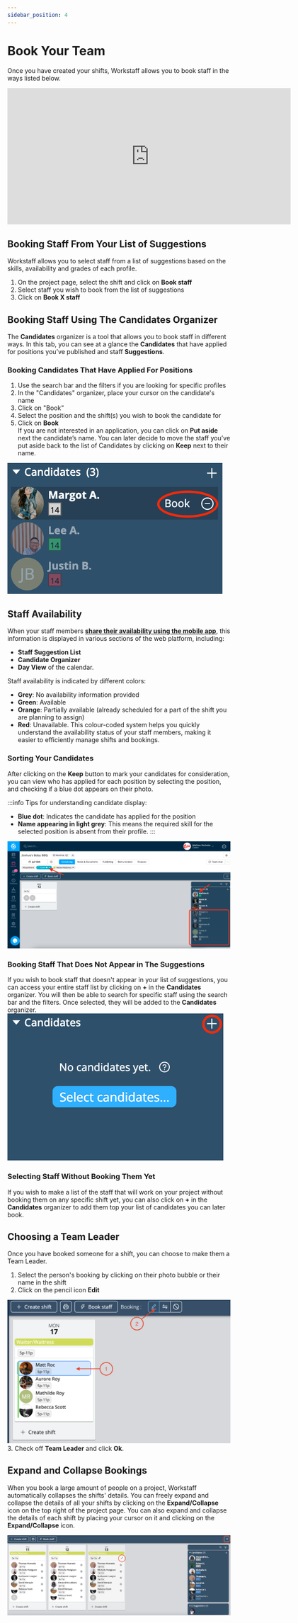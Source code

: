 ```yaml
---
sidebar_position: 4
---
```


# Book Your Team

Once you have created your shifts, Workstaff allows you to book staff in the ways listed below.

<iframe width="640" height="308" src="https://www.loom.com/embed/3bfd22c4abad46309caec76b0328a2ba" frameborder="0" webkitallowfullscreen mozallowfullscreen allowfullscreen></iframe>

## Booking Staff From Your List of Suggestions
Workstaff allows you to select staff from a list of suggestions based on the skills, availability and grades of each profile.
1. On the project page, select the shift and click on **Book staff**
2. Select staff you wish to book from the list of suggestions
3. Click on **Book X staff** 

## Booking Staff Using The **Candidates** Organizer

The **Candidates** organizer is a tool that allows you to book staff in different ways.
In this tab, you can see at a glance the **Candidates** that have applied for positions you’ve published and staff **Suggestions**.

### Booking Candidates That Have Applied For Positions
1. Use the search bar and the filters if you are looking for specific profiles
2. In the "Candidates" organizer, place your cursor on the candidate's name
3. Click on "Book"
4. Select the position and the shift(s) you wish to book the candidate for
5. Click on **Book**  
   If you are not interested in an application, you can click on **Put aside** next the candidate’s name. You can later decide to move the staff you’ve put aside back to the list of Candidates by clicking on **Keep** next to their name.  

![img_4.png](Images/img_4.png)

## Staff Availability
When your staff members [**share their availability using the mobile app**](https://help.workstaff.app/docs/workers/availability/), this information is displayed in various sections of the web platform, including:
- **Staff Suggestion List** 
- **Candidate Organizer** 
- **Day View** of the calendar.

Staff availability is indicated by different colors:
- **Grey**: No availability information provided 
- **Green**: Available 
- **Orange**: Partially available (already scheduled for a part of the shift you are planning to assign)
- **Red**: Unavailable.
This colour-coded system helps you quickly understand the availability status of your staff members, making it easier to efficiently manage shifts and bookings.

### Sorting Your Candidates
After clicking on the **Keep** button to mark your candidates for consideration, you can view who has applied for each position by selecting the position, and checking if a blue dot appears on their photo.

:::info
Tips for understanding candidate display:
- **Blue dot**: Indicates the candidate has applied for the position
- **Name appearing in light grey**: This means the required skill for the selected position is absent from their profile.
:::

![sorting-candidates.png](Images/sorting-candidates.png)

### Booking Staff That Does Not Appear in The Suggestions
If you wish to book staff that doesn't appear in your list of suggestions, you can access your entire staff list by clicking on **+** in the **Candidates** organizer.
You will then be able to search for specific staff using the search bar and the filters. Once selected, they will be added to the **Candidates** organizer.  
![img_3.png](Images/img_3.png)

### Selecting Staff Without Booking Them Yet
If you wish to make a list of the staff that will work on your project without booking them on any specific shift yet, you can also click on **+** in the **Candidates** organizer to add them top your list of candidates you can later book.

## Choosing a Team Leader
Once you have booked someone for a shift, you can choose to make them a Team Leader.
1. Select the person's booking by clicking on their photo bubble or their name in the shift
2. Click on the pencil icon **Edit**

![teamlead.png](Images/teamlead.png)
3. Check off **Team Leader** and click **Ok**.

## Expand and Collapse Bookings
When you book a large amount of people on a project, Workstaff automatically collapses the shifts' details. 
You can freely expand and collapse the details of all your shifts by clicking on the **Expand/Collapse** icon on the top right of the project page. 
You can also expand and collapse the details of each shift by placing your cursor on it and clicking on the **Expand/Collapse** icon.  

![expand-collapse.png](Images/expand-collapse.png)